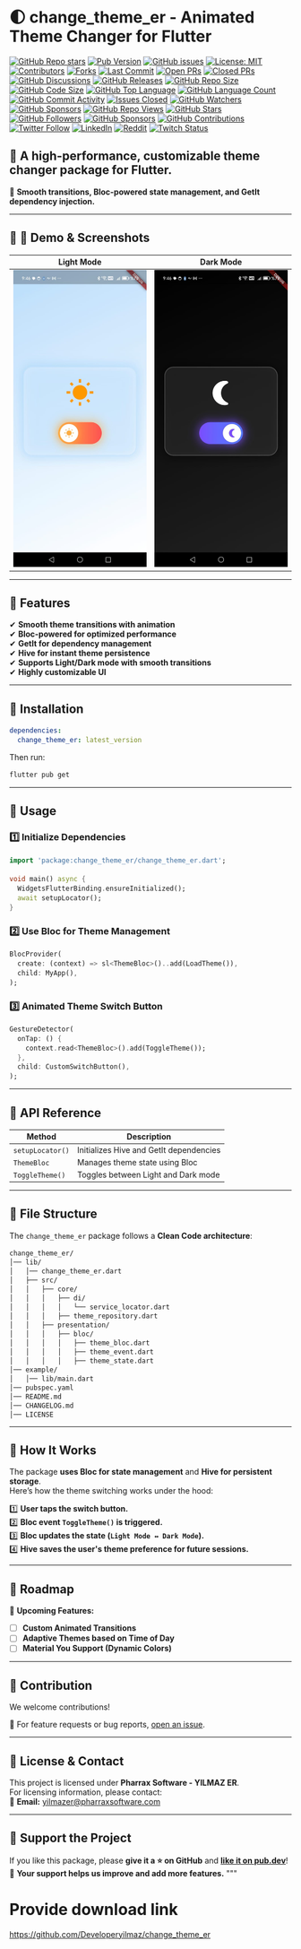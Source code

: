 # 🌓  change_theme_er - Animated Theme Changer for Flutter
[![GitHub Repo stars](https://img.shields.io/github/stars/Developeryilmaz/change_theme_er?style=social)](https://github.com/Developeryilmaz/change_theme_er)
[![Pub Version](https://img.shields.io/pub/v/change_theme_er)](https://pub.dev/packages/change_theme_er)
[![GitHub issues](https://img.shields.io/github/issues/Developeryilmaz/change_theme_er)](https://github.com/Developeryilmaz/change_theme_er/issues)
[![License: MIT](https://img.shields.io/github/license/Developeryilmaz/change_theme_er)](LICENSE)
[![Contributors](https://img.shields.io/github/contributors/Developeryilmaz/change_theme_er)](https://github.com/Developeryilmaz/change_theme_er/graphs/contributors)
[![Forks](https://img.shields.io/github/forks/Developeryilmaz/change_theme_er)](https://github.com/Developeryilmaz/change_theme_er/network/members)
[![Last Commit](https://img.shields.io/github/last-commit/Developeryilmaz/change_theme_er)](https://github.com/Developeryilmaz/change_theme_er)
[![Open PRs](https://img.shields.io/github/issues-pr/Developeryilmaz/change_theme_er)](https://github.com/Developeryilmaz/change_theme_er/pulls)
[![Closed PRs](https://img.shields.io/github/issues-pr-closed/Developeryilmaz/change_theme_er)](https://github.com/Developeryilmaz/change_theme_er/pulls?q=is%3Apr+is%3Aclosed)
[![GitHub Discussions](https://img.shields.io/github/discussions/Developeryilmaz/change_theme_er)](https://github.com/Developeryilmaz/change_theme_er/discussions)
[![GitHub Releases](https://img.shields.io/github/v/release/Developeryilmaz/change_theme_er)](https://github.com/Developeryilmaz/change_theme_er/releases)
[![GitHub Repo Size](https://img.shields.io/github/repo-size/Developeryilmaz/change_theme_er)](https://github.com/Developeryilmaz/change_theme_er)
[![GitHub Code Size](https://img.shields.io/github/languages/code-size/Developeryilmaz/change_theme_er)](https://github.com/Developeryilmaz/change_theme_er)
[![GitHub Top Language](https://img.shields.io/github/languages/top/Developeryilmaz/change_theme_er)](https://github.com/Developeryilmaz/change_theme_er)
[![GitHub Language Count](https://img.shields.io/github/languages/count/Developeryilmaz/change_theme_er)](https://github.com/Developeryilmaz/change_theme_er)
[![GitHub Commit Activity](https://img.shields.io/github/commit-activity/m/Developeryilmaz/change_theme_er)](https://github.com/Developeryilmaz/change_theme_er)
[![Issues Closed](https://img.shields.io/github/issues-closed/Developeryilmaz/change_theme_er)](https://github.com/Developeryilmaz/change_theme_er/issues?q=is%3Aissue+is%3Aclosed)
[![GitHub Watchers](https://img.shields.io/github/watchers/Developeryilmaz/change_theme_er?style=social)](https://github.com/Developeryilmaz/change_theme_er)
[![GitHub Sponsors](https://img.shields.io/github/sponsors/Developeryilmaz)](https://github.com/sponsors/Developeryilmaz)
[![GitHub Repo Views](https://komarev.com/ghpvc/?username=Developeryilmaz&color=blue)](https://github.com/Developeryilmaz/change_theme_er)
[![GitHub Stars](https://img.shields.io/github/stars/Developeryilmaz/change_theme_er?label=Stars&style=plastic)](https://github.com/Developeryilmaz/change_theme_er/stargazers)
[![GitHub Followers](https://img.shields.io/github/followers/Developeryilmaz?style=social)](https://github.com/Developeryilmaz)
[![GitHub Sponsors](https://img.shields.io/github/sponsors/Developeryilmaz?style=plastic)](https://github.com/sponsors/Developeryilmaz)
[![GitHub Contributions](https://img.shields.io/github/contributors-anon/Developeryilmaz/change_theme_er)](https://github.com/Developeryilmaz/change_theme_er/graphs/contributors)
[![Twitter Follow](https://img.shields.io/twitter/follow/Developeryilmaz?style=social)](https://twitter.com/Developeryilmaz)
[![LinkedIn](https://img.shields.io/badge/LinkedIn-Developeryilmaz-blue?logo=linkedin)](https://www.linkedin.com/in/Developeryilmaz)
[![Reddit](https://img.shields.io/reddit/user-karma/combined/Developeryilmaz?label=Reddit)](https://www.reddit.com/user/Developeryilmaz)
[![Twitch Status](https://img.shields.io/twitch/status/Developeryilmaz?style=social)](https://www.twitch.tv/Developeryilmaz)


## 🚀 **A high-performance, customizable theme changer package for Flutter.**  
🌟 **Smooth transitions, Bloc-powered state management, and GetIt dependency injection.**

---

## 📌 **📸 Demo & Screenshots**
| Light Mode | Dark Mode |
|------------|----------|
| <img src="https://github.com/Developeryilmaz/change_theme_er/blob/main/doc/light.jpeg?raw=true" width="300"> |  <img src="https://github.com/Developeryilmaz/change_theme_er/blob/main/doc/dark.jpeg?raw=true" width="300"> |

<!-- 🎥 **[Watch the Demo Video](https://youtu.be/demo_video_link)** -->

---

## 🌟 **Features**
✔ **Smooth theme transitions with animation**  
✔ **Bloc-powered for optimized performance**  
✔ **GetIt for dependency management**  
✔ **Hive for instant theme persistence**  
✔ **Supports Light/Dark mode with smooth transitions**  
✔ **Highly customizable UI**  

---

## 📌 **Installation**
```yaml
dependencies:
  change_theme_er: latest_version
```
Then run:
```sh
flutter pub get
```

---

## 📌 **Usage**
### **1️⃣ Initialize Dependencies**
```dart
import 'package:change_theme_er/change_theme_er.dart';

void main() async {
  WidgetsFlutterBinding.ensureInitialized();
  await setupLocator();
}
```

### **2️⃣ Use Bloc for Theme Management**
```dart
BlocProvider(
  create: (context) => sl<ThemeBloc>()..add(LoadTheme()),
  child: MyApp(),
);
```

### **3️⃣ Animated Theme Switch Button**
```dart
GestureDetector(
  onTap: () {
    context.read<ThemeBloc>().add(ToggleTheme());
  },
  child: CustomSwitchButton(),
);
```

---

## 📌 **API Reference**
| Method | Description |
|--------|------------|
| `setupLocator()` | Initializes Hive and GetIt dependencies |
| `ThemeBloc` | Manages theme state using Bloc |
| `ToggleTheme()` | Toggles between Light and Dark mode |

---

## 📌 **File Structure**
The `change_theme_er` package follows a **Clean Code architecture**:
```
change_theme_er/
│── lib/
│   │── change_theme_er.dart
│   ├── src/
│   │   ├── core/
│   │   │   ├── di/
│   │   │   │   └── service_locator.dart
│   │   │   ├── theme_repository.dart
│   │   ├── presentation/
│   │   │   ├── bloc/
│   │   │   │   ├── theme_bloc.dart
│   │   │   │   ├── theme_event.dart
│   │   │   │   ├── theme_state.dart
│── example/
│   │── lib/main.dart
│── pubspec.yaml
│── README.md
│── CHANGELOG.md
│── LICENSE
```

---

## 📌 **How It Works**
The package **uses Bloc for state management** and **Hive for persistent storage**.  
Here’s how the theme switching works under the hood:

1️⃣ **User taps the switch button.**  
2️⃣ **Bloc event `ToggleTheme()` is triggered.**  
3️⃣ **Bloc updates the state (`Light Mode ↔ Dark Mode`).**  
4️⃣ **Hive saves the user's theme preference for future sessions.**  

---

## 📌 **Roadmap**
🎯 **Upcoming Features:**  
- [ ] **Custom Animated Transitions**  
- [ ] **Adaptive Themes based on Time of Day**  
- [ ] **Material You Support (Dynamic Colors)**  

---

## 📌 **Contribution**
We welcome contributions!  

📌 For feature requests or bug reports, [open an issue](https://github.com/Developeryilmaz/change_theme_er/issues).

---

## 📌 **License & Contact**
This project is licensed under **Pharrax Software - YILMAZ ER**.  
For licensing information, please contact:  
📩 **Email:** [yilmazer@pharraxsoftware.com](mailto:yilmazer@pharraxsoftware.com)  

---

## 📌 **Support the Project**
If you like this package, please **give it a ⭐ on GitHub** and **[like it on pub.dev](https://pub.dev/packages/change_theme_er)**!  
🚀 **Your support helps us improve and add more features.**
"""


# Provide download link
https://github.com/Developeryilmaz/change_theme_er
